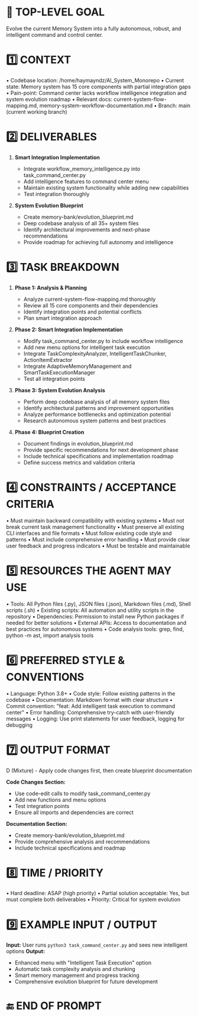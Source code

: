 # 🚀 TOP-LEVEL GOAL

Evolve the current Memory System into a fully autonomous, robust, and intelligent command and control center.

# 1️⃣ CONTEXT

• Codebase location: /home/haymayndz/AI_System_Monorepo
• Current state: Memory system has 15 core components with partial integration gaps
• Pain-point: Command center lacks workflow intelligence integration and system evolution roadmap
• Relevant docs: current-system-flow-mapping.md, memory-system-workflow-documentation.md
• Branch: main (current working branch)

# 2️⃣ DELIVERABLES

1. **Smart Integration Implementation**
   - Integrate workflow_memory_intelligence.py into task_command_center.py
   - Add intelligence features to command center menu
   - Maintain existing system functionality while adding new capabilities
   - Test integration thoroughly

2. **System Evolution Blueprint**
   - Create memory-bank/evolution_blueprint.md
   - Deep codebase analysis of all 35+ system files
   - Identify architectural improvements and next-phase recommendations
   - Provide roadmap for achieving full autonomy and intelligence

# 3️⃣ TASK BREAKDOWN

1. **Phase 1: Analysis & Planning**
   - Analyze current-system-flow-mapping.md thoroughly
   - Review all 15 core components and their dependencies
   - Identify integration points and potential conflicts
   - Plan smart integration approach

2. **Phase 2: Smart Integration Implementation**
   - Modify task_command_center.py to include workflow intelligence
   - Add new menu options for intelligent task execution
   - Integrate TaskComplexityAnalyzer, IntelligentTaskChunker, ActionItemExtractor
   - Integrate AdaptiveMemoryManagement and SmartTaskExecutionManager
   - Test all integration points

3. **Phase 3: System Evolution Analysis**
   - Perform deep codebase analysis of all memory system files
   - Identify architectural patterns and improvement opportunities
   - Analyze performance bottlenecks and optimization potential
   - Research autonomous system patterns and best practices

4. **Phase 4: Blueprint Creation**
   - Document findings in evolution_blueprint.md
   - Provide specific recommendations for next development phase
   - Include technical specifications and implementation roadmap
   - Define success metrics and validation criteria

# 4️⃣ CONSTRAINTS / ACCEPTANCE CRITERIA

• Must maintain backward compatibility with existing systems
• Must not break current task management functionality
• Must preserve all existing CLI interfaces and file formats
• Must follow existing code style and patterns
• Must include comprehensive error handling
• Must provide clear user feedback and progress indicators
• Must be testable and maintainable

# 5️⃣ RESOURCES THE AGENT MAY USE

• Tools: All Python files (.py), JSON files (.json), Markdown files (.md), Shell scripts (.sh)
• Existing scripts: All automation and utility scripts in the repository
• Dependencies: Permission to install new Python packages if needed for better solutions
• External APIs: Access to documentation and best practices for autonomous systems
• Code analysis tools: grep, find, python -m ast, import analysis tools

# 6️⃣ PREFERRED STYLE & CONVENTIONS

• Language: Python 3.8+
• Code style: Follow existing patterns in the codebase
• Documentation: Markdown format with clear structure
• Commit convention: "feat: Add intelligent task execution to command center"
• Error handling: Comprehensive try-catch with user-friendly messages
• Logging: Use print statements for user feedback, logging for debugging

# 7️⃣ OUTPUT FORMAT

D (Mixture) - Apply code changes first, then create blueprint documentation

**Code Changes Section:**
- Use code-edit calls to modify task_command_center.py
- Add new functions and menu options
- Test integration points
- Ensure all imports and dependencies are correct

**Documentation Section:**
- Create memory-bank/evolution_blueprint.md
- Provide comprehensive analysis and recommendations
- Include technical specifications and roadmap

# 8️⃣ TIME / PRIORITY

• Hard deadline: ASAP (high priority)
• Partial solution acceptable: Yes, but must complete both deliverables
• Priority: Critical for system evolution

# 9️⃣ EXAMPLE INPUT / OUTPUT

**Input:** User runs `python3 task_command_center.py` and sees new intelligent options
**Output:** 
- Enhanced menu with "Intelligent Task Execution" option
- Automatic task complexity analysis and chunking
- Smart memory management and progress tracking
- Comprehensive evolution blueprint for future development

# 🔚 END OF PROMPT 